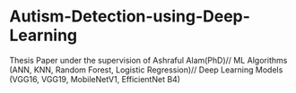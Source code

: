 # Autism-Detection-using-Deep-Learning
Thesis Paper under the supervision of Ashraful Alam(PhD)//
ML Algorithms (ANN, KNN, Random Forest, Logistic Regression)//
Deep Learning Models (VGG16, VGG19, MobileNetV1, EfficientNet B4)
